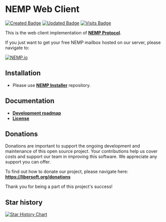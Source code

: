 # NEMP Web Client

[![Created Badge](https://badges.pufler.dev/created/libersoft-org/nemp-client-web)](https://badges.pufler.dev) [![Updated Badge](https://badges.pufler.dev/updated/libersoft-org/nemp-client-web)](https://badges.pufler.dev) [![Visits Badge](https://badges.pufler.dev/visits/libersoft-org/nemp-client-web)](https://badges.pufler.dev)

This is the web client implementation of [**NEMP Protocol**](https://github.com/libersoft-org/nemp-documentation/).

If you just want to get your free NEMP mailbox hosted on our server, please navigate to:

[![NEMP.io](https://raw.githubusercontent.com/libersoft-org/nemp-documentation/main/logo.png)](https://nemp.io)

## Installation

- Please use [**NEMP Installer**](https://github.com/libersoft-org/nemp-install/) repository.

## Documentation

- [**Development roadmap**](./ROADMAP.md)
- [**License**](./LICENSE)

## Donations

Donations are important to support the ongoing development and maintenance of this open source project. Your contributions help us cover costs and support our team in improving this software. We appreciate any support you can offer.

To find out how to donate our project, please navigate here: **https://libersoft.org/donations**

Thank you for being a part of this project's success!

## Star history

[![Star History Chart](https://api.star-history.com/svg?repos=libersoft-org/nemp-client-web&type=Date)](https://star-history.com/#libersoft-org/nemp-client-web&Date)
